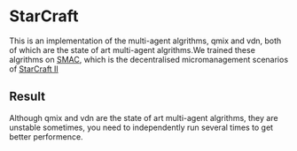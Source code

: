 # StarCraft
This is an implementation of the multi-agent algrithms, qmix and vdn, both of which are the state of art multi-agent algrithms.We trained these algrithms on [SMAC](https://github.com/oxwhirl/smac), which is the decentralised micromanagement scenarios of [StarCraft II](https://en.wikipedia.org/wiki/StarCraft_II:_Wings_of_Liberty)
## Result
Although qmix and vdn are the state of art multi-agent algrithms, they are unstable sometimes, you need to independently run several times to get better performence.
